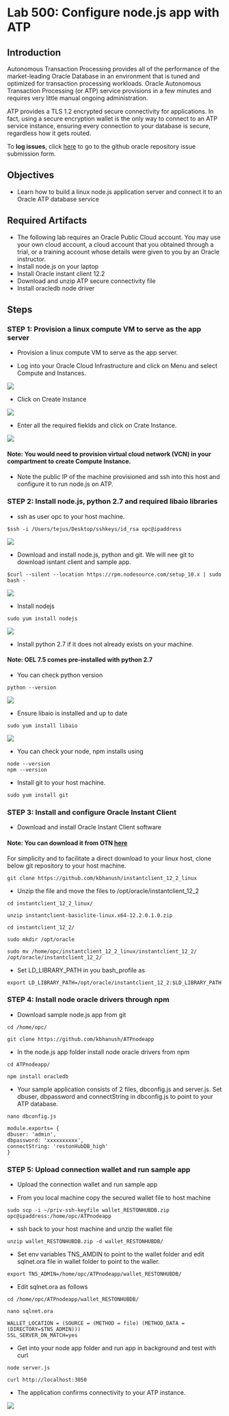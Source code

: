 # Lab 500: Configure node.js app with ATP

## Introduction

Autonomous Transaction Processing provides all of the performance of the market-leading Oracle Database in an environment that is tuned and optimized for transaction processing workloads. Oracle Autonomous Transaction Processing (or ATP) service provisions in a few minutes and requires very little manual ongoing administration.


ATP provides a TLS 1.2 encrypted secure connectivity for applications. In fact, using a secure encryption wallet is the only way to connect to an ATP service instance, ensuring every connection to your database is secure, regardless how it gets routed.

To **log issues**, click [here](https://github.com/cloudsolutionhubs/autonomous-transaction-processing/issues/new) to go to the github oracle repository issue submission form.

## Objectives

- Learn how to build a linux node.js application server and connect it to an Oracle ATP database service

## Required Artifacts

- The following lab requires an Oracle Public Cloud account. You may use your own cloud account, a cloud account that you obtained through a trial, or a training account whose details were given to you by an Oracle instructor.
- Install node.js on your laptop
- Install Oracle instant client 12.2
- Download and unzip ATP secure connectivity file
- Install oracledb node driver 

## Steps

### **STEP 1: Provision a linux compute VM to serve as the app server**

- Provision a linux compute VM to serve as the app server. 

- Log into your Oracle Cloud Infrastructure and click on Menu and select Compute and Instances.

![](./images/500/Picture500-1.png)

- Click on Create Instance

![](./images/500/Picture500-2.png)

- Enter all the required fieklds and click on Crate Instance. 

![](./images/500/Picture500-3.png)

#### Note: You would need to provision virtual cloud network (VCN) in your compartment to create Compute Instance.

- Note the public IP of the machine provisioned and ssh into this host and configure it to run node.js on ATP.

### **STEP 2: Install node.js, python 2.7 and required libaio libraries**

- ssh as user opc to your host machine.

```
$ssh -i /Users/tejus/Desktop/sshkeys/id_rsa opc@ipaddress
```

![](./images/500/Picture500-4.png)

- Download and install node.js, python and git. We will nee git to download isntant client and sample app.

```
$curl --silent --location https://rpm.nodesource.com/setup_10.x | sudo bash -
```

![](./images/500/Picture500-5.png)

- Install nodejs

```
sudo yum install nodejs
```

![](./images/500/Picture500-6.png)


- Install python 2.7 if it does not already exists on your machine. 

#### Note: OEL 7.5 comes pre-installed with python 2.7

- You can check python version

```
python --version
```

![](./images/500/Picture500-7.png)

- Ensure libaio is installed and up to date

```
sudo yum install libaio
```

![](./images/500/Picture500-8.png)

- You can check your node, npm installs using
```
node --version
npm --version
```

- Install git to your host machine.

```
sudo yum install git
```


### **STEP 3: Install and configure Oracle Instant Client**

- Download and install Oracle Instant Client software

#### Note: You can download it from OTN [here](http://www.oracle.com/technetwork/database/database-technologies/instant-client/downloads/index.html)

For simplicity and to facilitate a direct download to your linux host, clone below git repository to your host machine.
```
git clone https://github.com/kbhanush/instantclient_12_2_linux
```

- Unzip the file and move the files to /opt/oracle/instantclient_12_2

```
cd instantclient_12_2_linux/

unzip instantclient-basiclite-linux.x64-12.2.0.1.0.zip

cd instantclient_12_2/

sudo mkdir /opt/oracle

sudo mv /home/opc/instantclient_12_2_linux/instantclient_12_2/ /opt/oracle/instantclient_12_2/
```

- Set LD_LIBRARY_PATH in you bash_profile as

```
export LD_LIBRARY_PATH=/opt/oracle/instantclient_12_2:$LD_LIBRARY_PATH
```


### **STEP 4: Install node oracle drivers through npm**

- Download sample node.js app from git

```
cd /home/opc/

git clone https://github.com/kbhanush/ATPnodeapp
```

- In the node.js app folder install node oracle drivers from npm

```
cd ATPnodeapp/

npm install oracledb
```

- Your sample application consists of 2 files, dbconfig.js and server.js. Set dbuser, dbpassword and connectString in dbconfig.js to point to your ATP database.

```
nano dbconfig.js

module.exports= {
dbuser: 'admin', 
dbpassword: 'xxxxxxxxxx', 
connectString: 'restonHubDB_high' 
}
```

### **STEP 5: Upload connection wallet and run sample app**

- Upload the connection wallet and run sample app

- From you local machine copy the secured wallet file to host machine
```
sudo scp -i ~/priv-ssh-keyfile wallet_RESTONHUBDB.zip opc@ipaddress:/home/opc/ATPnodeapp
```

- ssh back to your host machine and unzip the wallet file

```
unzip wallet_RESTONHUBDB.zip -d wallet_RESTONHUBDB/
```

- Set env variables TNS_AMDIN to point to the wallet folder and edit sqlnet.ora file in wallet folder to point to the waller.

```
export TNS_ADMIN=/home/opc/ATPnodeapp/wallet_RESTONHUBDB/
```

- Edit sqlnet.ora as follows
```
cd /home/opc/ATPnodeapp/wallet_RESTONHUBDB/

nano sqlnet.ora

WALLET_LOCATION = (SOURCE = (METHOD = file) (METHOD_DATA = (DIRECTORY=$TNS_ADMIN)))
SSL_SERVER_DN_MATCH=yes
```

- Get into your node app folder and run app in background and test with curl

```
node server.js

curl http://localhost:3050
```
- The application confirms connectivity to your ATP instance.

![](./images/500/Picture500-10.png)
